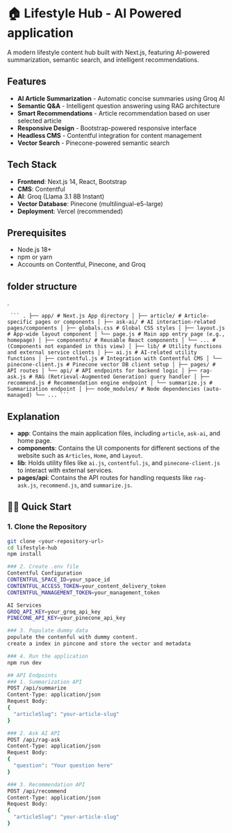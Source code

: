 # 🏠 Lifestyle Hub - AI Powered application

A modern lifestyle content hub built with Next.js, featuring AI-powered summarization, semantic search, and intelligent recommendations.

## Features

- **AI Article Summarization** - Automatic concise summaries using Groq AI
- **Semantic Q&A** - Intelligent question answering using RAG architecture
- **Smart Recommendations** - Article recommendation based on user selected article
- **Responsive Design** - Bootstrap-powered responsive interface
- **Headless CMS** - Contentful integration for content management
- **Vector Search** - Pinecone-powered semantic search

## Tech Stack

- **Frontend**: Next.js 14, React, Bootstrap
- **CMS**: Contentful
- **AI**: Groq (Llama 3.1 8B Instant)
- **Vector Database**: Pinecone (multilingual-e5-large)
- **Deployment**: Vercel (recommended)

## Prerequisites

- Node.js 18+ 
- npm or yarn
- Accounts on Contentful, Pinecone, and Groq

## folder structure
  .
<pre><code> ``` . ├── app/ # Next.js App directory │ ├── article/ # Article-specific pages or components │ ├── ask-ai/ # AI interaction-related pages/components │ ├── globals.css # Global CSS styles │ ├── layout.js # App-wide layout component │ └── page.js # Main app entry page (e.g., homepage) │ ├── components/ # Reusable React components │ └── ... # (Components not expanded in this view) │ ├── lib/ # Utility functions and external service clients │ ├── ai.js # AI-related utility functions │ ├── contentful.js # Integration with Contentful CMS │ └── pinecone-client.js # Pinecone vector DB client setup │ ├── pages/ # API routes │ └── api/ # API endpoints for backend logic │ ├── rag-ask.js # RAG (Retrieval-Augmented Generation) query handler │ ├── recommend.js # Recommendation engine endpoint │ └── summarize.js # Summarization endpoint │ ├── node_modules/ # Node dependencies (auto-managed) └── ... ``` </code></pre>

## Explanation

- **app**: Contains the main application files, including `article`, `ask-ai`, and home page.
- **components**: Contains the UI components for different sections of the website such as `Articles`, `Home`, and `Layout`.
- **lib**: Holds utility files like `ai.js`, `contentful.js`, and `pinecone-client.js` to interact with external services.
- **pages/api**: Contains the API routes for handling requests like `rag-ask.js`, `recommend.js`, and `summarize.js`.


## 🏃‍♂️ Quick Start

### 1. Clone the Repository
```bash
git clone <your-repository-url>
cd lifestyle-hub
npm install

### 2. Create .env file
Contentful Configuration
CONTENTFUL_SPACE_ID=your_space_id
CONTENTFUL_ACCESS_TOKEN=your_content_delivery_token
CONTENTFUL_MANAGEMENT_TOKEN=your_management_token

AI Services
GROQ_API_KEY=your_groq_api_key
PINECONE_API_KEY=your_pinecone_api_key

### 3. Populate dummy data
populate the contenful with dummy content.
create a index in pincone and store the vector and metadata

### 4. Run the application
npm run dev

## API Endpoints
### 1. Summarization API
POST /api/summarize
Content-Type: application/json
Request Body:
{
  "articleSlug": "your-article-slug"
}

### 2. Ask AI API
POST /api/rag-ask  
Content-Type: application/json
Request Body:
{
  "question": "Your question here"
}

### 3. Recommendation API
POST /api/recommend
Content-Type: application/json
Request Body:
{
  "articleSlug": "your-article-slug"
}
